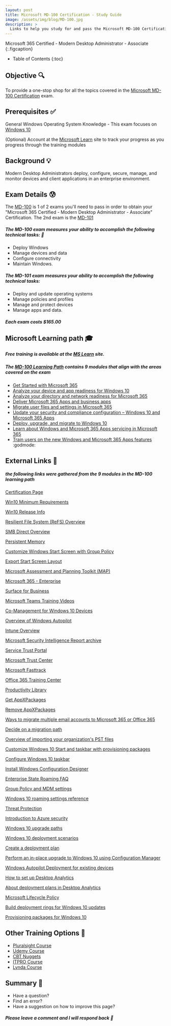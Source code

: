 ```yaml
---
layout: post
title: Microsoft MD-100 Certification - Study Guide
image: /assets/img/blog/MD-100.jpg
description: >
  Links to help you study for and pass the Microsoft MD-100 Certification Test
---
```



Microsoft 365 Certified - Modern Desktop Administrator - Associate
{:.figcaption}

- Table of Contents
{:toc}

## Objective :mag:

To provide a one-stop shop for all the topics covered in the [Microsoft MD-100 Certification](https://docs.microsoft.com/en-us/learn/certifications/m365-modern-desktop) exam.


## Prerequisites :white_check_mark:

General Windows Operating System Knowledge - This exam focuses on [Windows 10](https://www.microsoft.com/en-us/windows/get-windows-10)

(Optional) Account at the [Microsoft Learn](https://docs.microsoft.com/en-us/learn/) site to track your progress as you progress through the training modules


## Background :bulb:

Modern Desktop Administrators deploy, configure, secure, manage, and monitor devices and client applications in an enterprise environment.

## Exam Details :cold_sweat:

The [MD-100](https://docs.microsoft.com/en-us/learn/certifications/exams/md-100) is 1 of 2 exams you'll need to pass in order to obtain your "Microsoft 365 Certified - Modern Desktop Administrator - Associate"
Certification. The 2nd exam is the [MD-101](https://docs.microsoft.com/en-us/learn/certifications/exams/md-101)

##### The MD-100 exam measures your ability to accomplish the following technical tasks: :100:
 - Deploy Windows
 - Manage devices and data
 - Configure connectivity
 - Maintain Windows.

##### The MD-101 exam measures your ability to accomplish the following technical tasks:
 - Deploy and update operating systems
 - Manage policies and profiles
 - Manage and protect devices
 - Manage apps and data.

##### Each exam costs $165.00

## Microsoft Learning path :mortar_board:

##### Free training is available at the [MS Learn](https://docs.microsoft.com/en-us/learn/) site.

##### The [MD-100 Learning Path](https://docs.microsoft.com/en-us/learn/paths/m365-getmodern/) contains 9 modules that align with the areas covered on the exam
 - [Get Started with Microsoft 365](https://docs.microsoft.com/en-us/learn/modules/m365-get-modern-intro/)
 - [Analyze your device and app readiness for Windows 10](https://docs.microsoft.com/en-us/learn/modules/m365-modern-device-app/)
 - [Analyze your directory and network readiness for Microsoft 365](https://docs.microsoft.com/en-us/learn/modules/m365-directory-network-readiness/)
 - [Deliver Microsoft 365 Apps and business apps](https://docs.microsoft.com/en-us/learn/modules/m365-office-lob-apps/)
 - [Migrate user files and settings in Microsoft 365](https://docs.microsoft.com/en-us/learn/modules/m365-user-files-settings/)
 - [Update your security and compliance configuration – Windows 10 and Microsoft 365 Apps](https://docs.microsoft.com/en-us/learn/modules/m365-modern-security-and-compliance/)
 - [Deploy, upgrade, and migrate to Windows 10](https://docs.microsoft.com/en-us/learn/modules/m365-modern-os-deployment/)
 - [Learn about Windows and Microsoft 365 Apps servicing in Microsoft 365](https://docs.microsoft.com/en-us/learn/modules/m365-modern-windows-office-servicing/)
 - [Train users on the new Windows and Microsoft 365 Apps features](https://docs.microsoft.com/en-us/learn/modules/m365-modern-usercomm-training/) :godmode:

## External Links :link:

##### the following links were gathered from the 9 modules in the MD-100 learning path

[Certification Page](https://docs.microsoft.com/en-us/learn/certifications/exams/md-100)

[Win10 Minimum Requirements](https://support.microsoft.com/en-us/help/4028142/windows-10-system-requirements)

[Win10 Release Info](https://docs.microsoft.com/en-us/windows/release-information/)

[Resilient File System (ReFS) Overview](https://docs.microsoft.com/en-us/windows-server/storage/refs/refs-overview)

[SMB Direct Overview](https://docs.microsoft.com/en-us/windows-server/storage/file-server/smb-direct)

[Persistent Memory](https://docs.microsoft.com/en-us/windows-server/storage/storage-spaces/deploy-pmem)

[Customize Windows Start Screen with Group Policy](https://docs.microsoft.com/en-us/windows/configuration/customize-windows-10-start-screens-by-using-group-policy)

[Export Start Screen Layout](https://docs.microsoft.com/en-us/windows/configuration/customize-and-export-start-layout)

[Microsoft Assessment and Planning Toolkit (MAP)](https://www.microsoft.com/en-us/download/details.aspx?id=7826)

[Microsoft 365 - Enterprise](https://www.microsoft.com/en-us/microsoft-365/enterprise?rtc=2)

[Surface for Business](https://www.microsoft.com/en-us/surface/business)

[Microsoft Teams Training Videos](https://support.office.com/article/microsoft-teams-video-training-4f108e54-240b-4351-8084-b1089f0d21d7)

[Co-Management for Windows 10 Devices](https://docs.microsoft.com/en-us/mem/configmgr/comanage/overview)

[Overview of Windows Autopilot](https://docs.microsoft.com/en-us/mem/autopilot/windows-autopilot)

[Intune Overview](https://docs.microsoft.com/en-us/mem/intune/fundamentals/what-is-intune)

[Microsoft Security Intelligence Report archive](https://www.microsoft.com/en-us/security/business/security-intelligence-report?rtc=1)

[Service Trust Portal](https://servicetrust.microsoft.com/)

[Microsoft Trust Center](https://www.microsoft.com/en-us/trust-center)

[Microsoft Fasttrack](https://www.microsoft.com/en-us/fasttrack/?rtc=1)

[Office 365 Training Center](https://support.microsoft.com/en-us/training)

[Productivity Library](https://support.microsoft.com/en-us/office/productivity-library-d8ab82a5-5f02-4439-816b-4a5d35133e48?ui=en-us&rs=en-us&ad=us)

[Get AppXPackages](https://docs.microsoft.com/en-us/powershell/module/appx/get-appxpackage?view=win10-ps)

[Remove AppXPackages](https://docs.microsoft.com/en-us/powershell/module/appx/remove-appxpackage?view=win10-ps)

[Ways to migrate multiple email accounts to Microsoft 365 or Office 365](https://docs.microsoft.com/en-us/exchange/mailbox-migration/mailbox-migration)

[Decide on a migration path](https://docs.microsoft.com/en-us/exchange/mailbox-migration/decide-on-a-migration-path)

[Overview of importing your organization's PST files](https://docs.microsoft.com/en-us/microsoft-365/compliance/importing-pst-files-to-office-365?view=o365-worldwide)

[Customize Windows 10 Start and taskbar with provisioning packages](https://docs.microsoft.com/en-us/windows/configuration/customize-windows-10-start-screens-by-using-provisioning-packages-and-icd)

[Configure Windows 10 taskbar](https://docs.microsoft.com/en-us/windows/configuration/configure-windows-10-taskbar)

[Install Windows Configuration Designer](https://docs.microsoft.com/en-us/windows/configuration/provisioning-packages/provisioning-install-icd)

[Enterprise State Roaming FAQ](https://docs.microsoft.com/en-us/azure/active-directory/devices/enterprise-state-roaming-faqs)

[Group Policy and MDM settings](https://docs.microsoft.com/en-us/azure/active-directory/devices/enterprise-state-roaming-group-policy-settings)

[Windows 10 roaming settings reference](https://docs.microsoft.com/en-us/azure/active-directory/devices/enterprise-state-roaming-windows-settings-reference)

[Threat Protection](https://docs.microsoft.com/en-us/windows/security/threat-protection/)

[Introduction to Azure security](https://docs.microsoft.com/en-us/azure/security/fundamentals/overview#identity-and-access-management?azure-portal=true)

[Windows 10 upgrade paths](https://docs.microsoft.com/en-us/windows/deployment/upgrade/windows-10-upgrade-paths)

[Windows 10 deployment scenarios](https://docs.microsoft.com/en-us/windows/deployment/windows-10-deployment-scenarios)

[Create a deployment plan](https://docs.microsoft.com/en-us/windows/deployment/update/create-deployment-plan)

[Perform an in-place upgrade to Windows 10 using Configuration Manager](https://docs.microsoft.com/en-us/windows/deployment/deploy-windows-cm/upgrade-to-windows-10-with-configuraton-manager)

[Windows Autopilot Deployment for existing devices](https://docs.microsoft.com/en-us/mem/autopilot/existing-devices)

[How to set up Desktop Analytics](https://docs.microsoft.com/en-us/mem/configmgr/desktop-analytics/set-up)

[About deployment plans in Desktop Analytics](https://docs.microsoft.com/en-us/mem/configmgr/desktop-analytics/about-deployment-plans)

[Microsoft Lifecycle Policy](https://support.microsoft.com/en-us/lifecycle/selectindex)

[Build deployment rings for Windows 10 updates](https://docs.microsoft.com/en-us/windows/deployment/update/waas-deployment-rings-windows-10-updates)

[Provisioning packages for Windows 10](https://docs.microsoft.com/en-us/windows/configuration/provisioning-packages/provisioning-packages)

## Other Training Options :muscle:
- [Pluralsight Course](https://www.pluralsight.com/paths/microsoft-modern-desktop-administrator-windows-10-md-100)
- [Udemy Course](https://www.udemy.com/topic/microsoft-md-100/)
- [CBT Nuggets](https://www.cbtnuggets.com/blog/certifications/microsoft/new-training-windows-10-md-100)
- [ITPRO Course](https://www.itpro.tv/courses/microsoft/windows-10-md100/)
- [Lynda Course](https://www.lynda.com/learning-paths/IT/prepare-for-the-microsoft-md-100-exam)

## Summary :hammer:
- Have a question?
- Find an error?
- Have a suggestion on how to improve this page?

##### Please leave a comment and I will respond back :speech_balloon:


<script src="https://utteranc.es/client.js"
        repo="djsimtech/blog"
        issue-term="pathname"
        theme="github-dark"
        crossorigin="anonymous"
        async>
</script>
